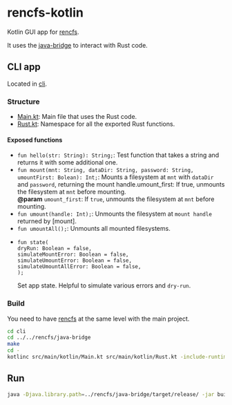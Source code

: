 # rencfs-kotlin

Kotlin GUI app for [rencfs](https://github.com/radumarias/rencfs).

It uses the [java-bridge](https://github.com/radumarias/rencfs/tree/main/java-bridge) to interact with Rust code.

## CLI app

Located in [cli](cli).

### Structure

- [Main.kt](src/main/kotlin/Main.kt): Main file that uses the Rust code.
- [Rust.kt](src/main/kotlin/Rust.kt): Namespace for all the exported Rust functions.

#### Exposed functions

- `fun hello(str: String): String;`: Test function that takes a string and returns it with some additional one.
- `fun mount(mnt: String, dataDir: String, password: String, umountFirst: Bolean): Int;`: Mounts a filesystem at `mnt`
  with `dataDir`
  and `password`, returning the mount handle.umount_first: If true, unmounts the filesystem at `mnt` before mounting.  
  **@param** `umount_first`: If `true`, unmounts the filesystem at `mnt` before mounting.
- `fun umount(handle: Int);`: Unmounts the filesystem at `mount handle` returned by [mount].
- `fun umountAll();`: Unmounts all mounted filesystems.
- ```text
  fun state(
  dryRun: Boolean = false,
  simulateMountError: Boolean = false,
  simulateUmountError: Boolean = false,
  simulateUmountAllError: Boolean = false,
  );
  ```
  Set app state. Helpful to simulate various errors and `dry-run`.

### Build

You need to have [rencfs](https://github.com/radumarias/rencfs) at the same level with the main project.

```bash
cd cli
cd ../../rencfs/java-bridge
make
cd -
kotlinc src/main/kotlin/Main.kt src/main/kotlin/Rust.kt -include-runtime -d build/libs/rencfs-kotlin.jar
```

## Run

```bash
java -Djava.library.path=../rencfs/java-bridge/target/release/ -jar build/libs/rencfs-kotlin.jar /home/gnome/rencfs /home/gnome/rencfs_data a
```
